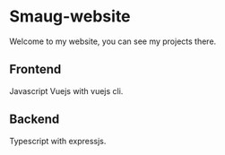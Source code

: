 # Smaug-website

Welcome to my website, you can see my projects there.

## Frontend

Javascript Vuejs with vuejs cli.

## Backend

Typescript with expressjs.
